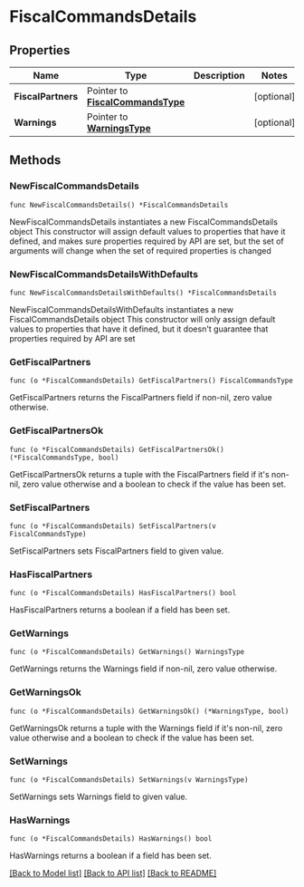 # FiscalCommandsDetails

## Properties

Name | Type | Description | Notes
------------ | ------------- | ------------- | -------------
**FiscalPartners** | Pointer to [**FiscalCommandsType**](FiscalCommandsType.md) |  | [optional] 
**Warnings** | Pointer to [**WarningsType**](WarningsType.md) |  | [optional] 

## Methods

### NewFiscalCommandsDetails

`func NewFiscalCommandsDetails() *FiscalCommandsDetails`

NewFiscalCommandsDetails instantiates a new FiscalCommandsDetails object
This constructor will assign default values to properties that have it defined,
and makes sure properties required by API are set, but the set of arguments
will change when the set of required properties is changed

### NewFiscalCommandsDetailsWithDefaults

`func NewFiscalCommandsDetailsWithDefaults() *FiscalCommandsDetails`

NewFiscalCommandsDetailsWithDefaults instantiates a new FiscalCommandsDetails object
This constructor will only assign default values to properties that have it defined,
but it doesn't guarantee that properties required by API are set

### GetFiscalPartners

`func (o *FiscalCommandsDetails) GetFiscalPartners() FiscalCommandsType`

GetFiscalPartners returns the FiscalPartners field if non-nil, zero value otherwise.

### GetFiscalPartnersOk

`func (o *FiscalCommandsDetails) GetFiscalPartnersOk() (*FiscalCommandsType, bool)`

GetFiscalPartnersOk returns a tuple with the FiscalPartners field if it's non-nil, zero value otherwise
and a boolean to check if the value has been set.

### SetFiscalPartners

`func (o *FiscalCommandsDetails) SetFiscalPartners(v FiscalCommandsType)`

SetFiscalPartners sets FiscalPartners field to given value.

### HasFiscalPartners

`func (o *FiscalCommandsDetails) HasFiscalPartners() bool`

HasFiscalPartners returns a boolean if a field has been set.

### GetWarnings

`func (o *FiscalCommandsDetails) GetWarnings() WarningsType`

GetWarnings returns the Warnings field if non-nil, zero value otherwise.

### GetWarningsOk

`func (o *FiscalCommandsDetails) GetWarningsOk() (*WarningsType, bool)`

GetWarningsOk returns a tuple with the Warnings field if it's non-nil, zero value otherwise
and a boolean to check if the value has been set.

### SetWarnings

`func (o *FiscalCommandsDetails) SetWarnings(v WarningsType)`

SetWarnings sets Warnings field to given value.

### HasWarnings

`func (o *FiscalCommandsDetails) HasWarnings() bool`

HasWarnings returns a boolean if a field has been set.


[[Back to Model list]](../README.md#documentation-for-models) [[Back to API list]](../README.md#documentation-for-api-endpoints) [[Back to README]](../README.md)


